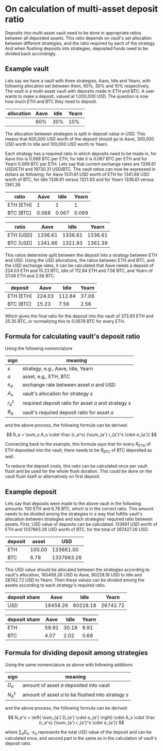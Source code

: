 # On calculation of multi-asset deposit ratio

Deposits into multi-asset vault need to be done in appropriate ratios between all deposited assets. This ratio depends on vault's set allocation between different strategies, and the ratio required by each of the strategy. And when flushing deposits into strategies, deposited funds need to be divided back accordingly.

## Example vault

Lets say we have a vault with three strategies, Aave, Idle and Yearn, with following allocation set between them, 60%, 30% and 10% respectively. The vault is a multi-asset vault with deposits made in ETH and BTC. A user wants to make a deposit, valued at 1,000,000 USD. The question is now how much ETH and BTC they need to deposit.

| allocation | Aave | Idle | Yearn |
| ---------- | ---- | ---- | ----- |
|            |  60% |  30% |   10% |


The allocation between strategies is split in deposit value in USD. This means that 600,000 USD worth of the deposit should go to Aave, 300,000 USD worth to Idle and 100,000 USD worth to Yearn.

Each strategy has a required ratio in which deposits need to be made in, for Aave this is 0.068 BTC per ETH, for Idle it is 0.067 BTC per ETH and for Yearn 0.069 BTC per ETH. Lets say that current exchange rates are 1336.61 USD/ETH and 19730.31 USD/BTC. The vault ratios can now be expressed in dollars as following: for Aave 1331.61 USD worth of ETH for 1341.66 USD worth of BTC, for Idle 1336.61 versus 1321.93 and for Yearn 1336.61 versus 1361.39.

|     ratio |  Aave |  Idle | Yearn |
| --------- | ----- | ----- | ----- |
| ETH [ETH] |     1 |     1 |     1 |
| BTC [BTC] | 0.068 | 0.067 | 0.069 |

|     ratio |    Aave |    Idle |   Yearn |
| --------- | ------- | ------- | ------- |
| ETH [USD] | 1336.61 | 1336.61 | 1336.61 |
| BTC [USD] | 1341.66 | 1321.93 | 1361.39 |

This ratios determine split between the deposit into a strategy between ETH and USD. Using the USD allocations, the ratios between ETH and BTC, and the USD exchange rates, it can be calculated that Aave needs a deposit of 224.03 ETH and 15.23 BTC, Idle of 112.84 ETH and 7.56 BTC, and Yearn of 37.06 ETH and 2.56 BTC.

|   deposit |   Aave |   Idle | Yearn |
| --------- | ------ | ------ | ----- |
| ETH [ETH] | 224.03 | 112.84 | 37.06 |
| BTC [BTC] |  15.23 |   7.56 |  2.56 |

Which gives the final ratio for the deposit into the vault of 373.93 ETH and 25.35 BTC, or normalizing this to 0.0678 BTC for every ETH.

## Formula for calculating vault's deposit ratio

Using the following nomenclature

|    sign |                                               meaning |
| ------- | ----------------------------------------------------- |
|     $s$ | strategy, e.g., Aave, Idle, Yearn                     |
|     $a$ | asset, e.g., ETH, BTC                                 |
|   $e_a$ | exchange rate between asset $a$ and USD               |
|   $A_s$ | vault's allocation for strategy $s$                   |
| $r_a^s$ | required deposit ratio for asset $a$ and strategy $s$ |
|   $R_a$ | vault's required deposit ratio for asset $a$          |

and the above process, the following formula can be derived:

$$ R_a = \sum_s A_s \cdot \frac {r_a^s} {\sum_{a'} r_{a'}^s \cdot e_{a'}} $$

Connecting back to the example, this formula says that for every $R_{ETH}$ of ETH deposited into the vault, there needs to be $R_{BTC}$ of BTC deposited as well.

To reduce the deposit costs, this ratio can be calculated once per vault flush and be used for the whole flush duration. This could be done on the vault flush itself or alternatively on first deposit.

## Example deposit

Lets say that deposits were made to the above vault in the following amounts: 100 ETH and 6.78 BTC, which is in the correct ratio. This amount needs to be divided among the strategies in a way that fulfills vault's allocation between strategies and each strategies' required ratio between assets. First, USD value of deposits can be calculated: 133661 USD worth of ETH and 1337663.26 USD worth of BTC, for the total of 267427.26 USD.

| deposit |  asset |        USD |
| ------- | ------ | ---------- |
|     ETH | 100.00 |  133661.00 |
|     BTC |   6.78 | 1337663.26 |

This USD value should be allocated between the strategies according to vault's allocation, 160456.26 USD to Aave, 80228.18 USD to Idle and 26742.72 USD to Yearn. Then these values can be divided among the assets according to each strategy's required ratio.

| deposit share |     Aave |     Idle |    Yearn |
| ------------- | -------- | -------- | -------- |
|           USD | 16458.26 | 80228.18 | 26742.72 |

| deposit share | Aave  | Idle  | Yearn |
| ------------- | ----- | ----- | ----- |
|           ETH | 59.91 | 30.18 | 9.91  |
|           BTC | 4.07  | 2.02  | 0.68  |

## Formula for dividing deposit among strategies

Using the same nomenclature as above with following additions

|    sign |                                             meaning |
| ------- | --------------------------------------------------- |
|   $D_a$ | amount of asset $a$ deposited into vault            |
| $N_a^s$ | amount of asset $a$ to be flushed into strategy $s$ |

and the above process, the following formula can be derived:

$$ N_a^s = \left( \sum_{a'} D_{a'} \cdot e_{a'} \right) \cdot A_s \cdot \frac {r_a^s} {\sum_{a'} r_{a'}^s \cdot e_{a'}} $$

where $\sum_a D_a \cdot e_a$ represents the total USD value of the deposit and can be calculated once, and second part is the same as in the calculation of vault's deposit ratio.
